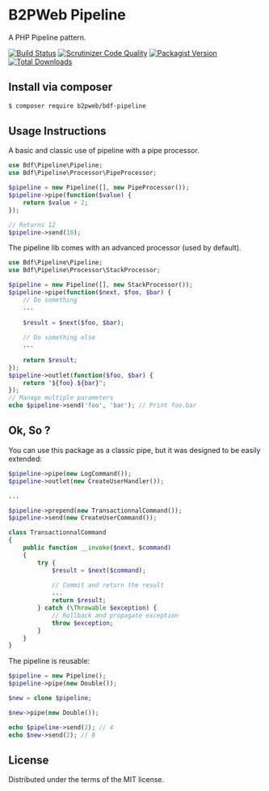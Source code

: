 # B2PWeb Pipeline

A PHP Pipeline pattern.

[![Build Status](https://travis-ci.org/b2pweb/bdf-pipeline.svg?branch=master)](https://travis-ci.org/b2pweb/bdf-pipeline)
[![Scrutinizer Code Quality](https://scrutinizer-ci.com/g/b2pweb/bdf-pipeline/badges/quality-score.png?b=master)](https://scrutinizer-ci.com/g/b2pweb/bdf-pipeline/?branch=master)
[![Packagist Version](https://img.shields.io/packagist/v/b2pweb/bdf-pipeline.svg)](https://packagist.org/packages/b2pweb/bdf-pipeline)
[![Total Downloads](https://img.shields.io/packagist/dt/b2pweb/bdf-pipeline.svg)](https://packagist.org/packages/b2pweb/bdf-pipeline)

## Install via composer
```bash
$ composer require b2pweb/bdf-pipeline
```

## Usage Instructions

A basic and classic use of pipeline with a pipe processor.

```PHP
use Bdf\Pipeline\Pipeline;
use Bdf\Pipeline\Processor\PipeProcessor;

$pipeline = new Pipeline([], new PipeProcessor());
$pipeline->pipe(function($value) {
    return $value + 2;
});

// Returns 12
$pipeline->send(10);
```

The pipeline lib comes with an advanced processor (used by default).

```PHP
use Bdf\Pipeline\Pipeline;
use Bdf\Pipeline\Processor\StackProcessor;

$pipeline = new Pipeline([], new StackProcessor());
$pipeline->pipe(function($next, $foo, $bar) {
    // Do something
    ...
    
    $result = $next($foo, $bar);
    
    // Do something else
    ...
    
    return $result;
});
$pipeline->outlet(function($foo, $bar) {
    return "${foo}.${bar}";
});
// Manage multiple parameters
echo $pipeline->send('foo', 'bar'); // Print foo.bar
```

## Ok, So ? 

You can use this package as a classic pipe, but it was designed to be easily extended:

```PHP
$pipeline->pipe(new LogCommand());
$pipeline->outlet(new CreateUserHandler());

...

$pipeline->prepend(new TransactionnalCommand());
$pipeline->send(new CreateUserCommand());
```

```PHP
class TransactionnalCommand
{
    public function __invoke($next, $command)
    {
        try {
            $result = $next($command);
            
            // Commit and return the result
            ...
            return $result;
        } catch (\Throwable $exception) {
            // Rollback and propagate exception
            throw $exception;
        }
    }
}
```

The pipeline is reusable:

```PHP
$pipeline = new Pipeline();
$pipeline->pipe(new Double());

$new = clone $pipeline;

$new->pipe(new Double());

echo $pipeline->send(2); // 4
echo $new->send(2); // 8
```

## License

Distributed under the terms of the MIT license.
